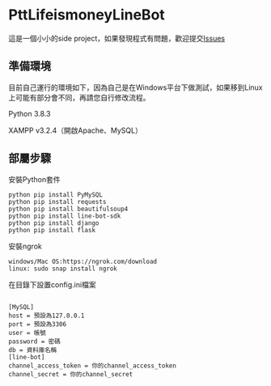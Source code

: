 # PttLifeismoneyLineBot
這是一個小小的side project，如果發現程式有問題，歡迎提交[Issues](https://github.com/h1431532403240/PttLifeismoneyLineBot/issues)

## 準備環境
目前自己運行的環境如下，因為自己是在Windows平台下做測試，如果移到Linux上可能有部分會不同，再請您自行修改流程。

Python 3.8.3

XAMPP v3.2.4（開啟Apache、MySQL）

## 部屬步驟

安裝Python套件

```
python pip install PyMySQL
python pip install requests
python pip install beautifulsoup4
python pip install line-bot-sdk
python pip install django
python pip install flask
```

安裝ngrok

```
windows/Mac OS:https://ngrok.com/download  
linux: sudo snap install ngrok
```

在目錄下設置config.ini檔案
```

[MySQL]
host = 預設為127.0.0.1
port = 預設為3306
user = 帳號
password = 密碼
db = 資料庫名稱
[line-bot]
channel_access_token = 你的channel_access_token
channel_secret = 你的channel_secret

```

